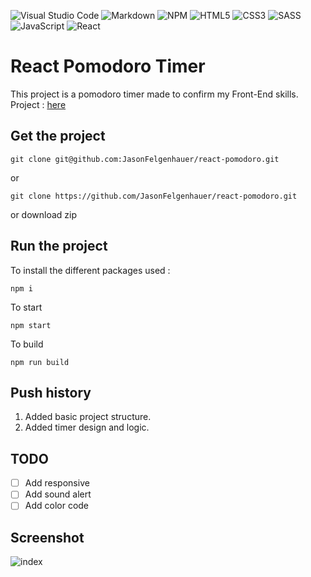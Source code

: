 ![Visual Studio Code](https://img.shields.io/badge/Visual%20Studio%20Code-0078d7.svg?style=for-the-badge&logo=visual-studio-code&logoColor=white) ![Markdown](https://img.shields.io/badge/markdown-%23000000.svg?style=for-the-badge&logo=markdown&logoColor=white) ![NPM](https://img.shields.io/badge/NPM-%23000000.svg?style=for-the-badge&logo=npm&logoColor=white) ![HTML5](https://img.shields.io/badge/html5-%23E34F26.svg?style=for-the-badge&logo=html5&logoColor=white) ![CSS3](https://img.shields.io/badge/css3-%231572B6.svg?style=for-the-badge&logo=css3&logoColor=white) ![SASS](https://img.shields.io/badge/SASS-hotpink.svg?style=for-the-badge&logo=SASS&logoColor=white) ![JavaScript](https://img.shields.io/badge/javascript-%23323330.svg?style=for-the-badge&logo=javascript&logoColor=%23F7DF1E) ![React](https://img.shields.io/badge/react-%2320232a.svg?style=for-the-badge&logo=react&logoColor=%2361DAFB)

# React Pomodoro Timer

This project is a pomodoro timer made to confirm my Front-End skills.
Project : [here](http://react-pomodoro.jason-fel.be)

## Get the project

```
git clone git@github.com:JasonFelgenhauer/react-pomodoro.git
```

or

```
git clone https://github.com/JasonFelgenhauer/react-pomodoro.git
```

or download zip

## Run the project

To install the different packages used :

```
npm i
```

To start

```
npm start
```

To build

```
npm run build
```

## Push history

1. Added basic project structure.
2. Added timer design and logic.

## TODO

-   [ ] Add responsive
-   [ ] Add sound alert
-   [ ] Add color code

## Screenshot

![index](http://pics.jason-fel.be/uploads/1652171614image_2022-05-10_103332611.png)
